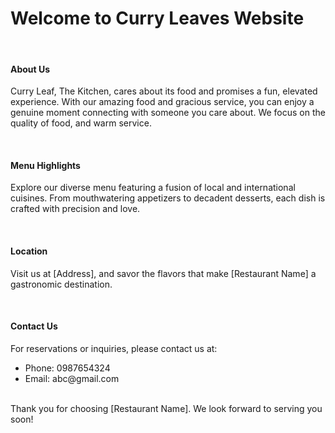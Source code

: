 <h1>Welcome to Curry Leaves Website</h1>
<br>
<h4>About Us</h4>
<p>Curry Leaf, The Kitchen, cares about its food and promises a fun, elevated experience. With our amazing food and gracious service, you can enjoy a genuine moment connecting with someone you care about. We focus on the quality of food, and warm service.</p>
<br>
<h4>Menu Highlights</h4>
<p>Explore our diverse menu featuring a fusion of local and international cuisines. From mouthwatering appetizers to decadent desserts, each dish is crafted with precision and love.</p>
<br>
<h4>Location</h4>
<p>Visit us at [Address], and savor the flavors that make [Restaurant Name] a gastronomic destination.</p>
<br>
<h4>Contact Us</h4>
<p>For reservations or inquiries, please contact us at:
<ul><li>Phone: 0987654324 </li>
<li>Email: abc@gmail.com</li>
</ul>
<br>
Thank you for choosing [Restaurant Name]. We look forward to serving you soon!</p>
